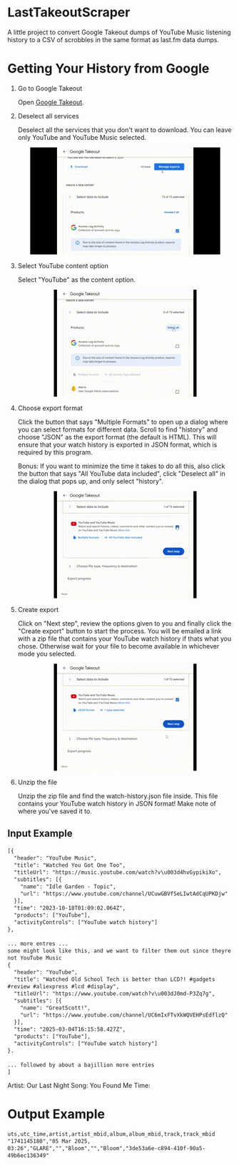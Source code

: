 # LastTakeoutScraper

A little project to convert Google Takeout dumps of YouTube Music listening history to a CSV of scrobbles in the same format as last.fm data dumps.

# Getting Your History from Google
1. Go to Google Takeout

    Open [Google Takeout](https://takeout.google.com/settings/takeout).


2. Deselect all services

    Deselect all the services that you don't want to download. You can leave only YouTube and YouTube Music selected.
    <p style="text-align: center;">
    <img src=./step2.gif>
    </p>

3. Select YouTube content option

    Select "YouTube" as the content option.
    <p style="text-align: center;">
    <img src=./step3.gif>
    </p>

4. Choose export format

    Click the button that says "Multiple Formats" to open up a dialog where you can select formats for different data. Scroll to find "history" and choose "JSON" as the export format (the default is HTML). This will ensure that your watch history is exported in JSON format, which is required by this program.

    Bonus: If you want to minimize the time it takes to do all this, also click the button that says "All YouTube data included", click "Deselect all" in the dialog that pops up, and only select "history".

    <p style="text-align: center;">
    <img src=./step4.gif>
    </p>

5. Create export

    Click on "Next step", review the options given to you and finally click the "Create export" button to start the process. You will be emailed a link with a zip file that contains your YouTube watch history if thats what you chose. Otherwise wait for your file to become available in whichever mode you selected.

    <p style="text-align: center;">
    <img src=./step5.gif>
    </p>

6. Unzip the file

    Unzip the zip file and find the watch-history.json file inside. This file contains your YouTube watch history in JSON format! Make note of where you've saved it to.

## Input Example

```
[{
  "header": "YouTube Music",
  "title": "Watched You Got One Too",
  "titleUrl": "https://music.youtube.com/watch?v\u003d4hvGypikiXo",
  "subtitles": [{
    "name": "Idle Garden - Topic",
    "url": "https://www.youtube.com/channel/UCuwGBVfSeLIwtAdCqUPKDjw"
  }],
  "time": "2023-10-18T01:09:02.064Z",
  "products": ["YouTube"],
  "activityControls": ["YouTube watch history"]
},

... more entres ...
some might look like this, and we want to filter them out since theyre not YouTube Music
{
  "header": "YouTube",
  "title": "Watched Old School Tech is better than LCD?! #gadgets #review #aliexpress #lcd #display",
  "titleUrl": "https://www.youtube.com/watch?v\u003dJ0md-P3Zq7g",
  "subtitles": [{
    "name": "GreatScott!",
    "url": "https://www.youtube.com/channel/UC6mIxFTvXkWQVEHPsEdflzQ"
  }],
  "time": "2025-03-04T16:15:58.427Z",
  "products": ["YouTube"],
  "activityControls": ["YouTube watch history"]
}.

... followed by about a bajillion more entries
]
```

Artist: Our Last Night
Song: You Found Me
Time: 


# Output Example

```
uts,utc_time,artist,artist_mbid,album,album_mbid,track,track_mbid
"1741145180","05 Mar 2025, 03:26","GLARE","","Bloom","","Bloom","3de53a6e-c894-410f-90a5-49b6ec136349"
```